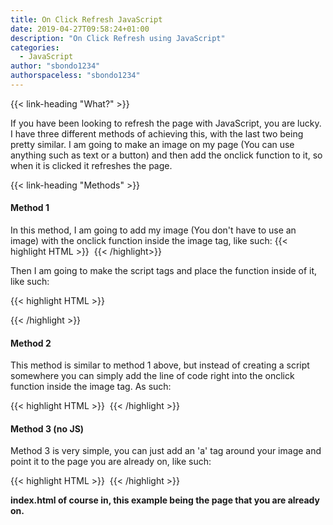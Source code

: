 ```yaml
---
title: On Click Refresh JavaScript
date: 2019-04-27T09:58:24+01:00
description: "On Click Refresh using JavaScript"
categories:
  - JavaScript
author: "sbondo1234"
authorspaceless: "sbondo1234"
---
```


{{< link-heading "What?" >}}

If you have been looking to refresh the page with JavaScript, you are lucky. I have three different methods of achieving this, with the last two being pretty similar. I am going to make an image on my page (You can use anything such as text or a button) and then add the onclick function to it, so when it is clicked it refreshes the page.

{{< link-heading "Methods" >}}

#### Method 1
In this method, I am going to add my image (You don't have to use an image) with the onclick function inside the image tag, like such:
{{< highlight HTML >}}
<img src="img/reset.png" alt="" onclick="clkRefresh()">
{{< /highlight>}}

Then I am going to make the script tags and place the function inside of it, like such:

{{< highlight HTML >}}
<script>
  function clkRefresh(){
    document.location.reload()
  }
</script>
{{< /highlight >}}

#### Method 2
This method is similar to method 1 above, but instead of creating a script somewhere you can simply add the line of code right into the onclick function inside the image tag. As such:

{{< highlight HTML >}}
<img src="img/reset.png" alt="" onclick="document.location.reload()">
{{< /highlight >}}

#### Method 3 (no JS)
Method 3 is very simple, you can just add an 'a' tag around your image and point it to the page you are already on, like such:

{{< highlight HTML >}}
<a href="index.html"><img src="img/reset.png" alt=""></a>
{{< /highlight >}}

**index.html of course in, this example being the page that you are already on.**
